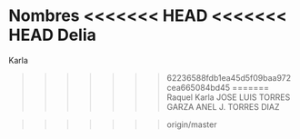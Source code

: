 Nombres
<<<<<<< HEAD
<<<<<<< HEAD
Delia
=======
Karla 
>>>>>>> 62236588fdb1ea45d5f09baa972cea665084bd45
=======
Raquel
Karla 
JOSE LUIS TORRES GARZA
ANEL J. TORRES DIAZ 

>>>>>>> origin/master
